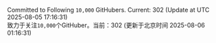 Committed to Following `10,000` GitHubers. Current: <!-- FOLLOWING_COUNT -->302<!-- FOLLOWING_COUNT --> (Update at UTC <!-- LAST_UPDATED -->2025-08-05 17:16:31<!-- LAST_UPDATED -->)<br>
致力于关注`10,000`个GitHuber。当前：<!-- FOLLOWING_COUNT -->302<!-- FOLLOWING_COUNT --> (更新于北京时间 <!-- LAST_UPDATED_CST -->2025-08-06 01:16:31<!-- LAST_UPDATED_CST -->)
